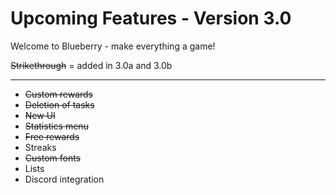 # Upcoming Features - Version 3.0
Welcome to Blueberry - make everything a game!

~~Strikethrough~~ = added in 3.0a and 3.0b
___
- ~~Custom rewards~~
- ~~Deletion of tasks~~
- ~~New UI~~
- ~~Statistics menu~~
- ~~Free rewards~~
- Streaks
- ~~Custom fonts~~
- Lists
- Discord integration
